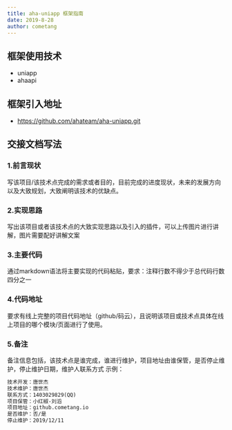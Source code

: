 ```yaml
---
title: aha-uniapp 框架指南
date: 2019-8-28
author: cometang
---
```




## 框架使用技术

- uniapp
- ahaapi

## 框架引入地址

- https://github.com/ahateam/aha-uniapp.git

## 交接文档写法

### 1.前言现状

写该项目/该技术点完成的需求或者目的，目前完成的进度现状，未来的发展方向以及大致规划，大致阐明该技术的优缺点。

### 2.实现思路

写出该项目或者该技术点的大致实现思路以及引入的插件，可以上传图片进行讲解，图片需要配好讲解文案



### 3.主要代码

通过markdown语法将主要实现的代码粘贴，要求：注释行数不得少于总代码行数四分之一

### 4.代码地址

要求有线上完整的项目代码地址（github/码云），且说明该项目或技术点具体在线上项目的哪个模块/页面进行了使用。

### 5.备注

备注信息包括，该技术点是谁完成，谁进行维护，项目地址由谁保管，是否停止维护，停止维护日期，维护人联系方式
示例：

```txt
技术开发：唐世杰
技术维护：唐世杰
联系方式：1403029829(QQ)
项目保管：小红椒-刘滔
项目地址：github.cometang.io
是否维护：否/是
停止维护：2019/12/11
```